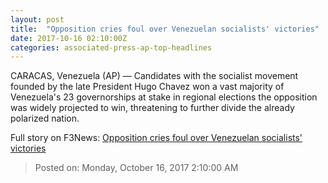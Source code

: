 ```yaml
---
layout: post
title:  "Opposition cries foul over Venezuelan socialists' victories"
date: 2017-10-16 02:10:00Z
categories: associated-press-ap-top-headlines
---
```


CARACAS, Venezuela (AP) — Candidates with the socialist movement founded by the late President Hugo Chavez won a vast majority of Venezuela's 23 governorships at stake in regional elections the opposition was widely projected to win, threatening to further divide the already polarized nation.


Full story on F3News: [Opposition cries foul over Venezuelan socialists' victories](http://www.f3nws.com/n/2ajzrC)

> Posted on: Monday, October 16, 2017 2:10:00 AM
